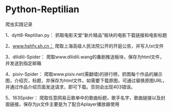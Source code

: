 # Python-Reptilian
爬虫实践记录

1、dytt8-Reptilian.py：
  抓取电影天堂“新片精品”板块的电影下载链接和电影标题
  
2、www.hshfy.sh.cn：
  爬取上海高级人民法院公开的开庭公告，并写入txt文件
  
3、dilidili-Spider：
  爬取www.dilidili.wang的番剧推送板块，保存为html文件，并发送到指定邮箱
  
4、pixiv-Spider：
  爬取www.pixiv.net(需翻墙)的排行榜，抓图每个作品的展示图，介绍页，标题，并保存为html文件。如需要下载原图，可通过替换原图URL，并通过作品介绍页面发送请求，即可下载。否则会出现403错误。
  
5、163Spider：
  爬取任意网易云歌单中的歌曲标题，歌手名字，歌曲链接以及封面链接。保存为js文件主要是为了配合Aplayer播放器使用
